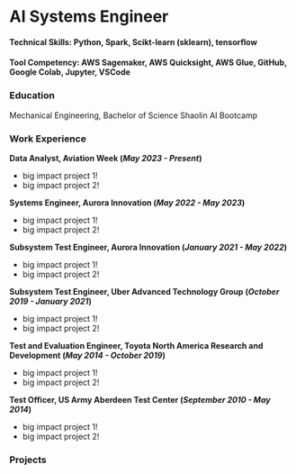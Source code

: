 # AI Systems Engineer

#### Technical Skills: Python, Spark, Scikt-learn (sklearn), tensorflow
#### Tool Competency: AWS Sagemaker, AWS Quicksight, AWS Glue, GitHub, Google Colab, Jupyter, VSCode

### Education
Mechanical Engineering, Bachelor of Science
Shaolin AI Bootcamp

### Work Experience 
**Data Analyst, Aviation Week (_May 2023 - Present_)**
- big impact project 1!
- big impact project 2!

**Systems Engineer, Aurora Innovation (_May 2022 - May 2023_)**
- big impact project 1!
- big impact project 2!

**Subsystem Test Engineer, Aurora Innovation (_January 2021 - May 2022_)**
- big impact project 1!
- big impact project 2!

**Subsystem Test Engineer, Uber Advanced Technology Group (_October 2019 - January 2021_)**
- big impact project 1!
- big impact project 2!

**Test and Evaluation Engineer, Toyota North America Research and Development (_May 2014 - October 2019_)**
- big impact project 1!
- big impact project 2!

**Test Officer, US Army Aberdeen Test Center (_September 2010 - May 2014_)**
- big impact project 1!
- big impact project 2!

### Projects


